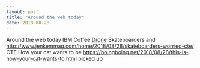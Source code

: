 ```yaml
---
layout: post
title: "Around the web today"
date: 2018-08-28
---
```


Around the web today
IBM Coffee [Drone](https://patents.google.com/patent/US20170174343A1/en) 
Skateboarders and <http://www.jenkemmag.com/home/2018/08/28/skateboarders-worried-cte/> CTE 
How your cat wants to be <https://boingboing.net/2018/08/28/this-is-how-your-cat-wants-to.html> picked up
